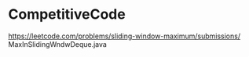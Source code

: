 # CompetitiveCode
https://leetcode.com/problems/sliding-window-maximum/submissions/ MaxInSlidingWndwDeque.java
